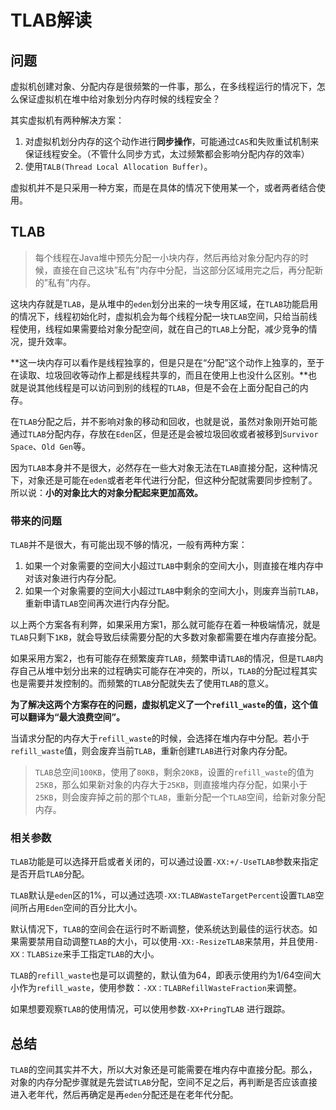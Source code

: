 # TLAB解读

## 问题

虚拟机创建对象、分配内存是很频繁的一件事，那么，在多线程运行的情况下，怎么保证虚拟机在堆中给对象划分内存时候的线程安全？

其实虚拟机有两种解决方案：

1. 对虚拟机划分内存的这个动作进行**同步操作**，可能通过`CAS`和失败重试机制来保证线程安全。（不管什么同步方式，太过频繁都会影响分配内存的效率）
2. 使用`TALB(Thread Local Allocation Buffer)`。

虚拟机并不是只采用一种方案，而是在具体的情况下使用某一个，或者两者结合使用。

## TLAB

> 每个线程在Java堆中预先分配一小块内存，然后再给对象分配内存的时候，直接在自己这块”私有”内存中分配，当这部分区域用完之后，再分配新的”私有”内存。

这块内存就是`TLAB`，是从堆中的`eden`划分出来的一块专用区域，在`TLAB`功能启用的情况下，线程初始化时，虚拟机会为每个线程分配一块`TLAB`空间，只给当前线程使用，线程如果需要给对象分配空间，就在自己的`TLAB`上分配，减少竞争的情况，提升效率。

**这一块内存可以看作是线程独享的，但是只是在“分配”这个动作上独享的，至于在读取、垃圾回收等动作上都是线程共享的，而且在使用上也没什么区别。**也就是说其他线程是可以访问到别的线程的`TLAB`，但是不会在上面分配自己的内存。

在`TLAB`分配之后，并不影响对象的移动和回收，也就是说，虽然对象刚开始可能通过`TLAB`分配内存，存放在`Eden`区，但是还是会被垃圾回收或者被移到`Survivor Space`、`Old Gen`等。

因为`TLAB`本身并不是很大，必然存在一些大对象无法在`TLAB`直接分配，这种情况下，对象还是可能在`eden`或者老年代进行分配，但这种分配就需要同步控制了。所以说：**小的对象比大的对象分配起来更加高效。**

### 带来的问题

`TLAB`并不是很大，有可能出现不够的情况，一般有两种方案：

1. 如果一个对象需要的空间大小超过`TLAB`中剩余的空间大小，则直接在堆内存中对该对象进行内存分配。
2. 如果一个对象需要的空间大小超过`TLAB`中剩余的空间大小，则废弃当前`TLAB`，重新申请`TLAB`空间再次进行内存分配。

以上两个方案各有利弊，如果采用方案1，那么就可能存在着一种极端情况，就是`TLAB`只剩下`1KB`，就会导致后续需要分配的大多数对象都需要在堆内存直接分配。

如果采用方案2，也有可能存在频繁废弃`TLAB`，频繁申请`TLAB`的情况，但是`TLAB`内存自己从堆中划分出来的过程确实可能存在冲突的，所以，`TLAB`的分配过程其实也是需要并发控制的。而频繁的`TLAB`分配就失去了使用`TLAB`的意义。

**为了解决这两个方案存在的问题，虚拟机定义了一个`refill_waste`的值，这个值可以翻译为“最大浪费空间”。**

当请求分配的内存大于`refill_waste`的时候，会选择在堆内存中分配。若小于`refill_waste`值，则会废弃当前`TLAB`，重新创建`TLAB`进行对象内存分配。

> `TLAB`总空间`100KB`，使用了`80KB`，剩余`20KB`，设置的`refill_waste`的值为`25KB`，那么如果新对象的内存大于`25KB`，则直接堆内存分配，如果小于`25KB`，则会废弃掉之前的那个`TLAB`，重新分配一个`TLAB`空间，给新对象分配内存。

### 相关参数

`TLAB`功能是可以选择开启或者关闭的，可以通过设置`-XX:+/-UseTLAB`参数来指定是否开启`TLAB`分配。

`TLAB`默认是`eden`区的1%，可以通过选项`-XX:TLABWasteTargetPercent`设置`TLAB`空间所占用`Eden`空间的百分比大小。

默认情况下，`TLAB`的空间会在运行时不断调整，使系统达到最佳的运行状态。如果需要禁用自动调整`TLAB`的大小，可以使用`-XX:-ResizeTLAB`来禁用，并且使用`-XX：TLABSize`来手工指定`TLAB`的大小。

`TLAB`的`refill_waste`也是可以调整的，默认值为64，即表示使用约为1/64空间大小作为`refill_waste`，使用参数：`-XX：TLABRefillWasteFraction`来调整。

如果想要观察`TLAB`的使用情况，可以使用参数`-XX+PringTLAB` 进行跟踪。

## 总结

`TLAB`的空间其实并不大，所以大对象还是可能需要在堆内存中直接分配。那么，对象的内存分配步骤就是先尝试`TLAB`分配，空间不足之后，再判断是否应该直接进入老年代，然后再确定是再`eden`分配还是在老年代分配。